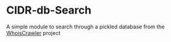 CIDR-db-Search
==============

A simple module to search through a pickled database from the [WhoisCrawler](http://panagiotious.github.io/WhoisCrawler) project
